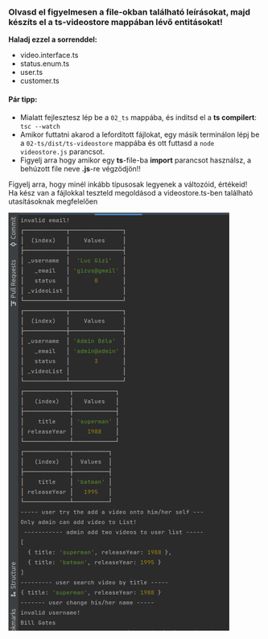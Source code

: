 ### Olvasd el figyelmesen a file-okban található leírásokat, majd készíts el a ts-videostore mappában lévő entitásokat!

**Haladj ezzel a sorrenddel:**

- video.interface.ts
- status.enum.ts
- user.ts
- customer.ts

#### Pár tipp:
- Mialatt fejlesztesz lép be a ```02_ts``` mappába, és inditsd el a **ts compilert**: ```tsc --watch```
- Amikor futtatni akarod a lefordított fájlokat, egy másik terminálon lépj be a ```02-ts/dist/ts-videostore``` mappába és ott futtasd a ```node  videostore.js``` parancsot.
- Figyelj arra hogy amikor egy **ts**-file-ba **import** parancsot használsz, a behúzott file neve **.js**-re végzödjön!!


Figyelj arra, hogy minél inkább típusosak legyenek a változóid, értékeid!  
Ha kész van a fájlokkal teszteld megoldásod a videostore.ts-ben található utasításoknak megfelelően

![img.png](../img/img.png)